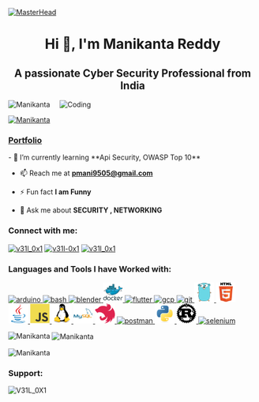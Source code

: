 [![MasterHead](https://drive.google.com/file/d/1KUjlSY1xcWHy6ZuN-niNWSm_swucRW3P/view?usp=sharing)](https://rishavchanda.io)
<h1 align="center">Hi 👋, I'm Manikanta Reddy</h1>
<h2 align="center">A passionate Cyber Security Professional from India</h2>
<img align="right" alt="Coding" width="400" src="https://cdn.dribbble.com/users/1162077/screenshots/3848914/programmer.gif">

<p align="left"> <img src="https://komarev.com/ghpvc/?username=v31l0x1&label=Profile%20views&color=0e75b6&style=flat" alt="Manikanta" /> </p>

<p align="left"> <a href="https://twitter.com/V31l_0x1" target="blank"><img src="https://img.shields.io/twitter/follow/V31L_0x1?logo=twitter&style=for-the-badge" alt="Manikanta" /></a> </p>
<h3><a href="https://r3f-portfolio-beta.vercel.app/">Portfolio</a></h3>
- 🌱 I’m currently learning **Api Security, OWASP Top 10**

- 📫 Reach me at **pmani9505@gmail.com**

- ⚡ Fun fact **I am Funny**

- 💬 Ask me about **SECURITY , NETWORKING**

<h3 align="left">Connect with me:</h3>
<p align="left">
<a href="https://twitter.com/v31l_0x1" target="blank"><img align="center" src="https://raw.githubusercontent.com/rahuldkjain/github-profile-readme-generator/master/src/images/icons/Social/twitter.svg" alt="v31l_0x1" height="30" width="40" /></a>
<a href="https://linkedin.com/in/v31l-0x1" target="blank"><img align="center" src="https://raw.githubusercontent.com/rahuldkjain/github-profile-readme-generator/master/src/images/icons/Social/linked-in-alt.svg" alt="v31l-0x1" height="30" width="40" /></a>
<a href="https://instagram.com/v31l_0x1" target="blank"><img align="center" src="https://raw.githubusercontent.com/rahuldkjain/github-profile-readme-generator/master/src/images/icons/Social/instagram.svg" alt="v31l_0x1" height="30" width="40" /></a>
</p>

<h3 align="left">Languages and Tools I have Worked with:</h3>
<p align="left"> <a href="https://www.arduino.cc/" target="_blank" rel="noreferrer"> <img src="https://cdn.worldvectorlogo.com/logos/arduino-1.svg" alt="arduino" width="40" height="40"/> </a> <a href="https://www.gnu.org/software/bash/" target="_blank" rel="noreferrer"> <img src="https://www.vectorlogo.zone/logos/gnu_bash/gnu_bash-icon.svg" alt="bash" width="40" height="40"/> </a> <a href="https://www.blender.org/" target="_blank" rel="noreferrer"> <img src="https://download.blender.org/branding/community/blender_community_badge_white.svg" alt="blender" width="40" height="40"/> </a> <a href="https://www.docker.com/" target="_blank" rel="noreferrer"> <img src="https://raw.githubusercontent.com/devicons/devicon/master/icons/docker/docker-original-wordmark.svg" alt="docker" width="40" height="40"/> </a> <a href="https://flutter.dev" target="_blank" rel="noreferrer"> <img src="https://www.vectorlogo.zone/logos/flutterio/flutterio-icon.svg" alt="flutter" width="40" height="40"/> </a> <a href="https://cloud.google.com" target="_blank" rel="noreferrer"> <img src="https://www.vectorlogo.zone/logos/google_cloud/google_cloud-icon.svg" alt="gcp" width="40" height="40"/> </a> <a href="https://git-scm.com/" target="_blank" rel="noreferrer"> <img src="https://www.vectorlogo.zone/logos/git-scm/git-scm-icon.svg" alt="git" width="40" height="40"/> </a> <a href="https://golang.org" target="_blank" rel="noreferrer"> <img src="https://raw.githubusercontent.com/devicons/devicon/master/icons/go/go-original.svg" alt="go" width="40" height="40"/> </a> <a href="https://www.w3.org/html/" target="_blank" rel="noreferrer"> <img src="https://raw.githubusercontent.com/devicons/devicon/master/icons/html5/html5-original-wordmark.svg" alt="html5" width="40" height="40"/> </a><a href="https://www.java.com" target="_blank" rel="noreferrer"> <img src="https://raw.githubusercontent.com/devicons/devicon/master/icons/java/java-original.svg" alt="java" width="40" height="40"/> </a> <a href="https://developer.mozilla.org/en-US/docs/Web/JavaScript" target="_blank" rel="noreferrer"> <img src="https://raw.githubusercontent.com/devicons/devicon/master/icons/javascript/javascript-original.svg" alt="javascript" width="40" height="40"/> </a>  <a href="https://www.linux.org/" target="_blank" rel="noreferrer"> <img src="https://raw.githubusercontent.com/devicons/devicon/master/icons/linux/linux-original.svg" alt="linux" width="40" height="40"/> </a> <a href="https://www.mysql.com/" target="_blank" rel="noreferrer"> <img src="https://raw.githubusercontent.com/devicons/devicon/master/icons/mysql/mysql-original-wordmark.svg" alt="mysql" width="40" height="40"/> </a> <a href="https://nestjs.com/" target="_blank" rel="noreferrer"> <img src="https://raw.githubusercontent.com/devicons/devicon/master/icons/nestjs/nestjs-plain.svg" alt="nestjs" width="40" height="40"/> </a> <a href="https://www.photoshop.com/en" target="_blank" rel="noreferrer"> <a href="https://postman.com" target="_blank" rel="noreferrer"> <img src="https://www.vectorlogo.zone/logos/getpostman/getpostman-icon.svg" alt="postman" width="40" height="40"/> </a> <a href="https://www.python.org" target="_blank" rel="noreferrer"> <img src="https://raw.githubusercontent.com/devicons/devicon/master/icons/python/python-original.svg" alt="python" width="40" height="40"/> </a> <a href="https://www.rust-lang.org" target="_blank" rel="noreferrer"> <img src="https://raw.githubusercontent.com/devicons/devicon/master/icons/rust/rust-plain.svg" alt="rust" width="40" height="40"/> </a> <a href="https://www.selenium.dev" target="_blank" rel="noreferrer"> <img src="https://raw.githubusercontent.com/detain/svg-logos/780f25886640cef088af994181646db2f6b1a3f8/svg/selenium-logo.svg" alt="selenium" width="40" height="40"/> </a> </p>

<p><img align="left" src="https://github-readme-stats.vercel.app/api/top-langs?username=v31l0x1&show_icons=true&locale=en&layout=compact&theme=tokyonight" alt="Manikanta" /></p>

<p>&nbsp;<img align="center" src="https://github-readme-stats.vercel.app/api?username=v31l0x1&show_icons=true&locale=en&theme=tokyonight" alt="Manikanta" /></p>

<p><img align="center" src="https://github-readme-streak-stats.herokuapp.com/?user=v31l0x1&&theme=tokyonight" alt="Manikanta" /></p>

<h3 align="left">Support:</h3>
<p><a href="https://www.buymeacoffee.com/V31L0X1"> <img align="left" src="https://cdn.buymeacoffee.com/buttons/v2/default-yellow.png" height="50" width="210" alt="V31L_0X1" /></a></p><br><br>
